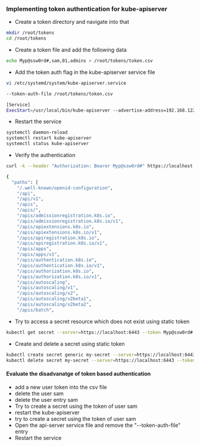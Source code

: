 ### Implementing token authentication for kube-apiserver
* Create a token directory and navigate into that
``` bash
mkdir /root/tokens
cd /root/tokens
```
* Create a token file and add the following data
``` bash
echo Myp@ssw0rd#,sam,01,admins > /root/tokens/token.csv
```
* Add the token auth flag in the kube-apiserver service file
``` bash
vi /etc/systemd/system/kube-apiserver.service
```
``` bash
--token-auth-file /root/tokens/token.csv
```
``` bash
[Service]
ExecStart=/usr/local/bin/kube-apiserver --advertise-address=192.168.122.108 --token-auth-file /root/tokens/token.csv --etcd-cafile=/root/k8-certificates/ca.crt --etcd-certfile=/root/k8-certificates/apiserver.crt --etcd-keyfile=/root/k8-certificates/apiserver.key --etcd-servers=https://127.0.0.1:2379 --service-account-key-file=/root/k8-certificates/service-account.crt --service-cluster-ip-range=10.0.0.0/24 --service-account-signing-key-file=/root/k8-certificates/service-account.key --service-account-issuer=https://127.0.0.1:6443 --tls-cert-file=/root/k8-certificates/kube-api.crt --tls-private-key-file=/root/k8-certificates/kube-api.key 
```
* Restart the service
``` bash
systemctl daemon-reload
systemctl restart kube-apiserver
systemctl status kube-apiserver
```
* Verify the authentication
``` bash
curl -k --header "Authorization: Bearer Myp@ssw0rd#" https://localhost:6443
```
``` bash
{
  "paths": [
    "/.well-known/openid-configuration",
    "/api",
    "/api/v1",
    "/apis",
    "/apis/",
    "/apis/admissionregistration.k8s.io",
    "/apis/admissionregistration.k8s.io/v1",
    "/apis/apiextensions.k8s.io",
    "/apis/apiextensions.k8s.io/v1",
    "/apis/apiregistration.k8s.io",
    "/apis/apiregistration.k8s.io/v1",
    "/apis/apps",
    "/apis/apps/v1",
    "/apis/authentication.k8s.io",
    "/apis/authentication.k8s.io/v1",
    "/apis/authorization.k8s.io",
    "/apis/authorization.k8s.io/v1",
    "/apis/autoscaling",
    "/apis/autoscaling/v1",
    "/apis/autoscaling/v2",
    "/apis/autoscaling/v2beta1",
    "/apis/autoscaling/v2beta2",
    "/apis/batch",

```
* Try to access a secret resource which does not exist using static token 
``` bash
kubectl get secret --server=https://localhost:6443 --token Myp@ssw0rd# --insecure-skip-tls-verify
```
* Create and delete a secret using static token 
``` bash
kubectl create secret generic my-secret --server=https://localhost:6443 --token Myp@ssw0rd# --insecure-skip-tls-verify
kubectl delete secret my-secret --server=https://localhost:6443 --token Myp@ssw0rd# --insecure-skip-tls-verify
```
#### Evaluate the disadvanatge of token based authentication
* add a new user token into the csv file 
* delete the user sam 
* delete the user entry sam 
* Try to create a secret using the token of user sam
* restart the kube-apiserver
* try to create a secret using the token of user sam
* Open the api-server service file and remove the "--token-auth-file" entry
* Restart the service